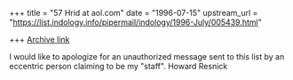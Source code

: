 +++
title = "57 Hrid at aol.com"
date = "1996-07-15"
upstream_url = "https://list.indology.info/pipermail/indology/1996-July/005439.html"

+++
[Archive link](https://list.indology.info/pipermail/indology/1996-July/005439.html)

I would like to apologize for an unauthorized message sent to this list by an
eccentric person claiming to be my "staff".
Howard Resnick




